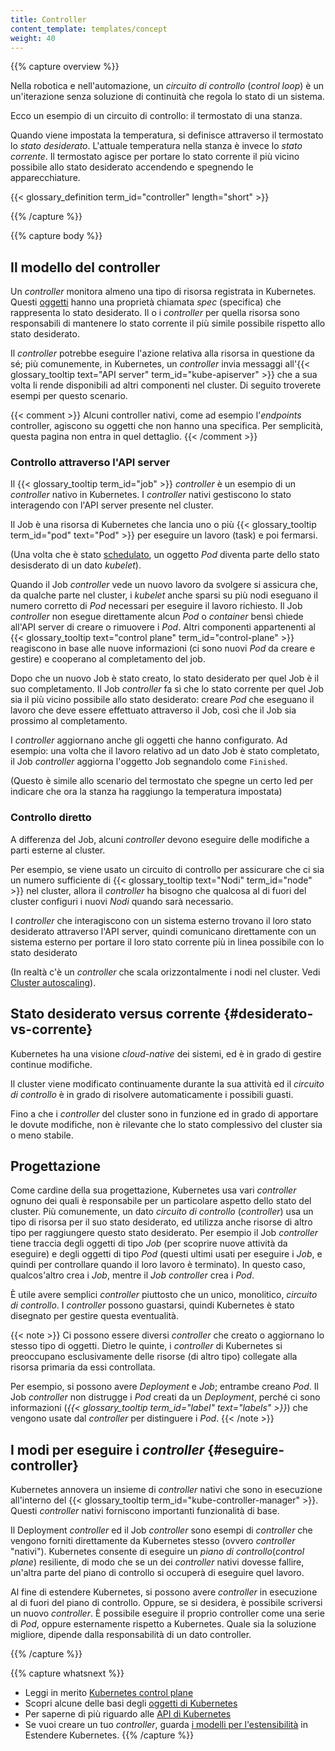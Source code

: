 ```yaml
---
title: Controller
content_template: templates/concept
weight: 40
---
```


{{% capture overview %}}

Nella robotica e nell'automazione, un _circuito di controllo_ (_control loop_) è un un'iterazione senza soluzione di continuità che regola lo stato di un sistema.

Ecco un esempio di un circuito di controllo: il termostato di una stanza.

Quando viene impostata la temperatura, si definisce attraverso il termostato lo *stato desiderato*. L'attuale temperatura nella stanza è invece lo *stato corrente*. Il termostato agisce per portare lo stato corrente il più vicino possibile allo stato desiderato accendendo e spegnendo le apparecchiature.

{{< glossary_definition term_id="controller" length="short" >}}

{{% /capture %}}


{{% capture body %}}

## Il modello del controller

Un _controller_ monitora almeno una tipo di risorsa registrata in Kubernetes. 
Questi [oggetti](/docs/concepts/overview/working-with-objects/kubernetes-objects/#kubernetes-objects) hanno una proprietà chiamata *spec* (specifica) che rappresenta lo stato desiderato. Il o i *controller* per quella risorsa sono responsabili di mantenere lo stato corrente il più simile possibile rispetto allo stato desiderato.

Il _controller_ potrebbe eseguire l'azione relativa alla risorsa in questione da sé; più comunemente, in Kubernetes, un _controller_ invia messaggi all'{{< glossary_tooltip text="API server" term_id="kube-apiserver" >}} che a sua volta li rende disponibili ad altri componenti nel cluster. Di seguito troverete esempi per questo scenario.

{{< comment >}}
Alcuni controller nativi, come ad esempio l'_endpoints_ controller, agiscono su oggetti che non hanno una specifica. Per semplicità, questa pagina non entra in quel dettaglio.
{{< /comment >}}

### Controllo attraverso l'API server

Il {{< glossary_tooltip term_id="job" >}} _controller_ è un esempio di un _controller_ nativo in Kubernetes. I _controller_ nativi gestiscono lo stato interagendo con l'API server presente nel cluster.

Il Job è una risorsa di Kubernetes che lancia uno o più {{< glossary_tooltip term_id="pod" text="Pod" >}} per eseguire un lavoro (task) e poi fermarsi.

(Una volta che è stato [schedulato](/docs/concepts/scheduling-eviction/), un oggetto _Pod_ diventa parte dello stato desisderato di un dato _kubelet_).

Quando il Job _controller_ vede un nuovo lavoro da svolgere si assicura che, da qualche parte nel cluster, i _kubelet_ anche sparsi su più nodi eseguano il numero corretto di _Pod_ necessari per eseguire il lavoro richiesto. Il Job _controller_ non esegue direttamente alcun _Pod_ o _container_ bensì chiede all'API server di creare o rimuovere i _Pod_. Altri componenti appartenenti al {{< glossary_tooltip text="control plane" term_id="control-plane" >}} reagiscono in base alle nuove informazioni (ci sono nuovi _Pod_ da creare e gestire) e cooperano al completamento del job.

Dopo che un nuovo Job è stato creato, lo stato desiderato per quel Job è il suo completamento. Il Job _controller_ fa sì che lo stato corrente per quel Job sia il più vicino possibile allo stato desiderato: creare _Pod_ che eseguano il lavoro che deve essere effettuato attraverso il Job, così che il Job sia prossimo al completamento.

I _controller_ aggiornano anche gli oggetti che hanno configurato. Ad esempio: una volta che il lavoro relativo ad un dato Job è stato completato, il Job _controller_ aggiorna l'oggetto Job segnandolo come `Finished`.

(Questo è simile allo scenario del termostato che spegne un certo led per indicare che ora la stanza ha raggiungo la temperatura impostata)

### Controllo diretto

A differenza del Job, alcuni _controller_ devono eseguire delle modifiche a parti esterne al cluster.

Per esempio, se viene usato un circuito di controllo per assicurare che ci sia un numero sufficiente di {{< glossary_tooltip text="Nodi" term_id="node" >}} nel cluster, allora il _controller_ ha bisogno che qualcosa al di fuori del cluster configuri i nuovi _Nodi_ quando sarà necessario.

I _controller_ che interagiscono con un sistema esterno trovano il loro stato desiderato attraverso l'API server, quindi comunicano direttamente con un sistema esterno per portare il loro stato corrente più in linea possibile con lo stato desiderato

(In realtà c'è un _controller_ che scala orizzontalmente i nodi nel cluster. Vedi [Cluster autoscaling](/docs/tasks/administer-cluster/cluster-management/#cluster-autoscaling)).

## Stato desiderato versus corrente {#desiderato-vs-corrente}

Kubernetes ha una visione *cloud-native* dei sistemi, ed è in grado di gestire continue modifiche.

Il cluster viene modificato continuamente durante la sua attività ed il _circuito di controllo_ è in grado di risolvere automaticamente i possibili guasti.

Fino a che i _controller_ del cluster sono in funzione ed in grado di apportare le dovute modifiche, non è rilevante che lo stato complessivo del cluster sia o meno stabile.

## Progettazione

Come cardine della sua progettazione, Kubernetes usa vari _controller_ ognuno dei quali è responsabile per un particolare aspetto dello stato del cluster. Più comunemente, un dato _circuito di controllo_ (_controller_) usa un tipo di risorsa per il suo stato desiderato, ed utilizza anche risorse di altro tipo per raggiungere questo stato desiderato. Per esempio il Job _controller_ tiene traccia degli oggetti di tipo _Job_ (per scoprire nuove attività da eseguire) e degli oggetti di tipo _Pod_ (questi ultimi usati per eseguire i _Job_, e quindi per controllare quando il loro lavoro è terminato). In questo caso, qualcos'altro crea i _Job_, mentre il _Job_ _controller_ crea i _Pod_.

È utile avere semplici _controller_ piuttosto che un unico, monolitico, _circuito di controllo_. I _controller_ possono guastarsi, quindi Kubernetes è stato disegnato per gestire questa eventualità.

{{< note >}}
Ci possono essere diversi _controller_ che creato o aggiornano lo stesso tipo di oggetti. Dietro le quinte, i _controller_ di Kubernetes si preoccupano esclusivamente delle risorse (di altro tipo) collegate alla risorsa primaria da essi controllata.

Per esempio, si possono avere _Deployment_ e _Job_; entrambe creano _Pod_. Il Job _controller_ non distrugge i _Pod_ creati da un _Deployment_, perché ci sono informazioni (*{{< glossary_tooltip term_id="label" text="labels" >}}*) che vengono usate dal _controller_ per distinguere i _Pod_.
{{< /note >}}

## I modi per eseguire i _controller_ {#eseguire-controller}

Kubernetes annovera un insieme di _controller_ nativi che sono in esecuzione all'interno del {{< glossary_tooltip term_id="kube-controller-manager" >}}. Questi _controller_ nativi forniscono importanti funzionalità di base.

Il Deployment _controller_ ed il Job _controller_ sono esempi di _controller_ che vengono forniti direttamente da Kubernetes stesso (ovvero _controller_ "nativi").
Kubernetes consente di eseguire un _piano di controllo_(_control plane_) resiliente, di modo che se un dei _controller_ nativi dovesse fallire, un'altra parte del piano di controllo si occuperà di eseguire quel lavoro.

Al fine di estendere Kubernetes, si possono avere _controller_ in esecuzione al di fuori del piano di controllo. Oppure, se si desidera, è possibile scriversi un nuovo _controller_. È possibile eseguire il proprio controller come una serie di _Pod_, oppure esternamente rispetto a Kubernetes. Quale sia la soluzione migliore, dipende dalla responsabilità di un dato controller.

{{% /capture %}}

{{% capture whatsnext %}}
* Leggi in merito [Kubernetes control plane](/docs/concepts/#kubernetes-control-plane)
* Scopri alcune delle basi degli [oggetti di Kubernetes](/docs/concepts/#kubernetes-objects)
* Per saperne di più riguardo alle [API di Kubernetes](/docs/concepts/overview/kubernetes-api/)
* Se vuoi creare un tuo _controller_, guarda [i modelli per l'estensibilità](/docs/concepts/extend-kubernetes/extend-cluster/#extension-patterns) in Estendere Kubernetes.
{{% /capture %}}
